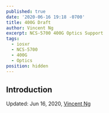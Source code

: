 ```yaml
---
published: true
date: '2020-06-16 19:18 -0700'
title: 400G Draft
author: Vincent Ng
excerpt: NCS-5700 400G Optics Support
tags:
  - iosxr
  - NCS-5700
  - 400G
  - Optics
position: hidden
---
```

## Introduction



Updated: Jun 16, 2020, [Vincent Ng](mailto:vinng@cisco.com)
